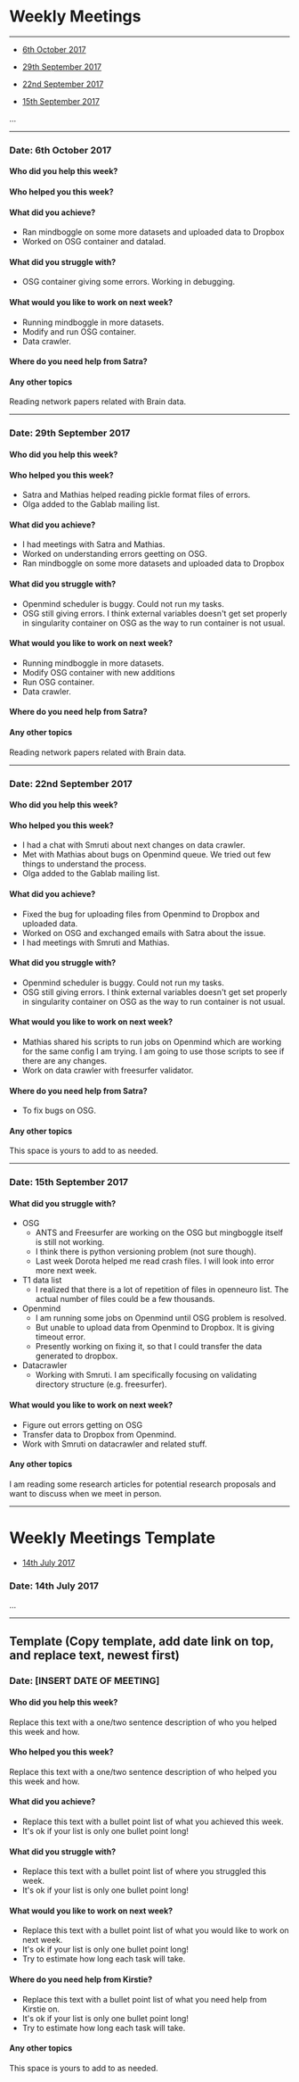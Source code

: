 
# Weekly Meetings

---

* [6th October 2017](#date-6th-October-2017)

* [29th September 2017](#date-29th-September-2017)

* [22nd September 2017](#date-22nd-September-2017)

* [15th September 2017](#date-15th-September-2017)

...

---

### Date: 6th October 2017


#### Who did you help this week?


#### Who helped you this week?


#### What did you achieve?

* Ran mindboggle on some more datasets and uploaded data to Dropbox
* Worked on OSG container and datalad.

#### What did you struggle with?

* OSG container giving some errors. Working in debugging.

#### What would you like to work on next week?

* Running mindboggle in more datasets.
* Modify and run OSG container.
* Data crawler.


#### Where do you need help from Satra?


#### Any other topics

Reading network papers related with Brain data.

---

### Date: 29th September 2017


#### Who did you help this week?


#### Who helped you this week?

* Satra and Mathias helped reading pickle format files of errors.
* Olga added to the Gablab mailing list.

#### What did you achieve?

* I had meetings with Satra and Mathias.
* Worked on understanding errors geetting on OSG. 
* Ran mindboggle on some more datasets and uploaded data to Dropbox

#### What did you struggle with?

* Openmind scheduler is buggy. Could not run my tasks.
* OSG still giving errors. I think external variables doesn't get set properly in singularity container on OSG as the way to run container is not usual. 

#### What would you like to work on next week?

* Running mindboggle in more datasets.
* Modify OSG container with new additions
* Run OSG container. 
* Data crawler.

#### Where do you need help from Satra?


#### Any other topics

Reading network papers related with Brain data.

---

### Date: 22nd September 2017


#### Who did you help this week?


#### Who helped you this week?

* I had a chat with Smruti about next changes on data crawler.
* Met with Mathias about bugs on Openmind queue. We tried out few things to understand the process.
* Olga added to the Gablab mailing list.

#### What did you achieve?

* Fixed the bug for uploading files from Openmind to Dropbox and uploaded data.
* Worked on OSG and exchanged emails with Satra about the issue. 
* I had meetings with Smruti and Mathias.

#### What did you struggle with?

* Openmind scheduler is buggy. Could not run my tasks.
* OSG still giving errors. I think external variables doesn't get set properly in singularity container on OSG as the way to run container is not usual. 

#### What would you like to work on next week?

* Mathias shared his scripts to run jobs on Openmind which are working for the same config I am trying. I am going to use those scripts to see if there are any changes.
* Work on data crawler with freesurfer validator.

#### Where do you need help from Satra?

* To fix bugs on OSG.

#### Any other topics

This space is yours to add to as needed.

---


### Date: 15th September 2017

#### What did you struggle with?

* OSG
   - ANTS and Freesurfer are working on the OSG but mingboggle itself is still not working.
   - I think there is python versioning problem (not sure though). 
   - Last week Dorota helped me read crash files. I will look into error more next week.
* T1 data list
   - I realized that there is a lot of repetition of files in openneuro list. The actual number of files could be a few thousands. 
* Openmind
   - I am running some jobs on Openmind until OSG problem is resolved.
   - But unable to upload data from Openmind to Dropbox. It is giving timeout error.
   - Presently working on fixing it, so that I could transfer the data generated to dropbox.
* Datacrawler
   - Working with Smruti. I am specifically focusing on validating directory structure (e.g. freesurfer).

#### What would you like to work on next week?

* Figure out errors getting on OSG
* Transfer data to Dropbox from Openmind.
* Work with Smruti on datacrawler and related stuff.

#### Any other topics

I am reading some research articles for potential research proposals and want to discuss when we meet in person.

---

# Weekly Meetings Template

* [14th July 2017](#date-14th-july-2017)

### Date: 14th July 2017
...

---

## Template (Copy template, add date link on top, and replace text, newest first)

### Date: [INSERT DATE OF MEETING]

#### Who did you help this week?

Replace this text with a one/two sentence description of who you helped this week and how.


#### Who helped you this week?

Replace this text with a one/two sentence description of who helped you this week and how.

#### What did you achieve?

* Replace this text with a bullet point list of what you achieved this week.
* It's ok if your list is only one bullet point long!

#### What did you struggle with?

* Replace this text with a bullet point list of where you struggled this week.
* It's ok if your list is only one bullet point long!

#### What would you like to work on next week?

* Replace this text with a bullet point list of what you would like to work on next week.
* It's ok if your list is only one bullet point long!
* Try to estimate how long each task will take.

#### Where do you need help from Kirstie?

* Replace this text with a bullet point list of what you need help from Kirstie on.
* It's ok if your list is only one bullet point long!
* Try to estimate how long each task will take.

#### Any other topics

This space is yours to add to as needed.
